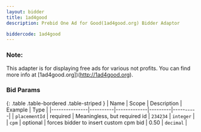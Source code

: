 ```yaml
---
layout: bidder
title: 1ad4good
description: Prebid One Ad for Good(1ad4good.org) Bidder Adaptor

biddercode: 1ad4good
---
```


### Note:
This adapter is for displaying free ads for various not profits. You can find more info at [1ad4good.org])(http://1ad4good.org).

### Bid Params

{: .table .table-bordered .table-striped }
| Name          | Scope    | Description | Example | Type     |
|---------------|----------|-------------|---------|----------|
| `placementId` | required |  Meaningless, but required id          | `234234`   | `integer` |
| `cpm`         | optional | forces bidder to insert custom cpm bid            |   0.50      | `decimal`  |
